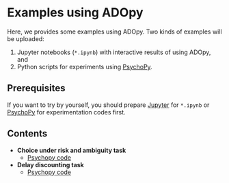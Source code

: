 # Examples using ADOpy

Here, we provides some examples using ADOpy. Two kinds of examples will be uploaded:

1. Jupyter notebooks (`*.ipynb`) with interactive results of using ADOpy, and
2. Python scripts for experiments using [PsychoPy][psychopy].

## Prerequisites

If you want to try by yourself, you should prepare [Jupyter][jupyter-install] for `*.ipynb` or [PsychoPy][psychopy-install] for experimentation codes first.

[jupyter-install]: https://jupyter.org/install.html
[psychopy]: https://www.psychopy.org/
[psychopy-install]: https://www.psychopy.org/download.html#pip-install

## Contents

- **Choice under risk and ambiguity task**
  - [Psychopy code](./cra_psychopy.py)
- **Delay discounting task**
  - [Psychopy code](./ddt_psychopy.py)
